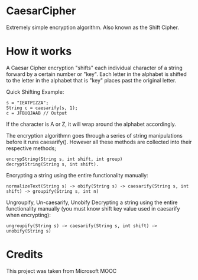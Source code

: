 # CaesarCipher
Extremely simple encryption algorithm. Also known as the Shift Cipher. 

# How it works
A Caesar Cipher encryption "shifts" each individual character of a string forward by a certain number or "key". Each letter in the alphabet is shifted to the letter in the alphabet that is "key" places past the original letter.

Quick Shifting Example: 
```
s = "IEATPIZZA";
String c = caesarify(s, 1);
c = JFBUQJAAB // Output
```
If the character is A or Z, it will wrap around the alphabet accordingly.


The encryption algorithmn goes through a series of string manipulations before it runs caesarify(). However all these methods are collected into their respective methods; 
```
encrypString(String s, int shift, int group)
decryptString(String s, int shift).
```


Encrypting a string using the entire functionality manually:
```
normalizeText(String s) -> obify(String s) -> caesarify(String s, int shift) -> groupify(String s, int n)
```

Ungroupify, Un-caesarify, Unobify
Decrypting a string using the entire functionality manually (you must know shift key value used in caesarify when encrypting):
```
ungroupify(String s) -> caesarify(String s, int shift) -> unobify(String s)
```

# Credits 
This project was taken from Microsoft MOOC
